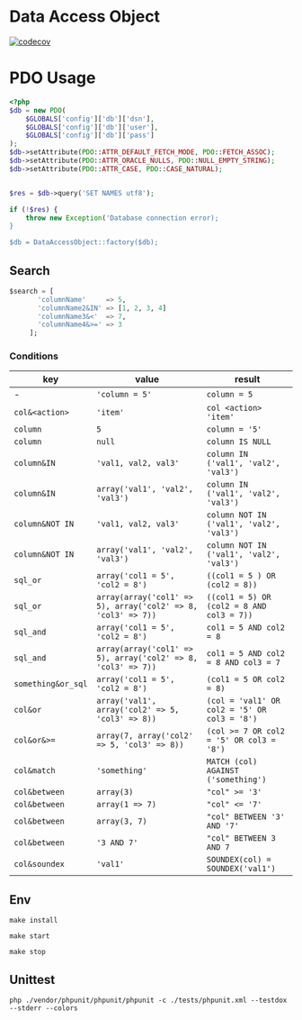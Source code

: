 # Data Access Object

[![codecov](https://codecov.io/gh/jtrw/dao/branch/master/graph/badge.svg?token=FYMTSQDQP5)](https://codecov.io/gh/jtrw/dao)

PDO Usage
===================

```php
<?php
$db = new PDO(
    $GLOBALS['config']['db']['dsn'],
    $GLOBALS['config']['db']['user'],
    $GLOBALS['config']['db']['pass']
);
$db->setAttribute(PDO::ATTR_DEFAULT_FETCH_MODE, PDO::FETCH_ASSOC); 
$db->setAttribute(PDO::ATTR_ORACLE_NULLS, PDO::NULL_EMPTY_STRING); 
$db->setAttribute(PDO::ATTR_CASE, PDO::CASE_NATURAL); 


$res = $db->query('SET NAMES utf8');

if (!$res) {
    throw new Exception('Database connection error);
}

$db = DataAccessObject::factory($db);
```

## Search
```sql
$search = [
       'columnName'     => 5,
       'columnName2&IN' => [1, 2, 3, 4]
       'columnName3&<'  => 7,
       'columnName4&>=' => 3
     ];
```

### Conditions

|    key           |    value                                                   |    result                                  |
|------------------|------------------------------------------------------------|--------------------------------------------|
|-                 |`'column = 5'`                                              |`column = 5`                                |
|`col&<action>`    |`'item'`                                                    |`col <action> 'item'`                       |
|`column`          |`5`                                                         |`column = '5'`                              |
|`column`          |`null`                                                      |`column IS NULL`                            |
|`column&IN`       |`'val1, val2, val3'`                                        |`column IN ('val1', 'val2', 'val3')`        |
|`column&IN`       |`array('val1', 'val2', 'val3')`                             |`column IN ('val1', 'val2', 'val3')`        |
|`column&NOT IN`   |`'val1, val2, val3'`                                        |`column NOT IN ('val1', 'val2', 'val3')`    |
|`column&NOT IN`   |`array('val1', 'val2', 'val3')`                             |`column NOT IN ('val1', 'val2', 'val3')`    |
|`sql_or`          |`array('col1 = 5', 'col2 = 8')`                             |`((col1 = 5 ) OR (col2 = 8))`               |
|`sql_or`          |`array(array('col1' => 5), array('col2' => 8, 'col3' => 7))`|`((col1 = 5) OR (col2 = 8 AND col3 = 7))`   |
|`sql_and`         |`array('col1 = 5', 'col2 = 8')`                             |`col1 = 5 AND col2 = 8`                     |
|`sql_and`         |`array(array('col1' => 5), array('col2' => 8, 'col3' => 7))`|`col1 = 5 AND col2 = 8 AND col3 = 7`        |
|`something&or_sql`|`array('col1 = 5', 'col2 = 8')`                             |`(col1 = 5 OR col2 = 8)`                    |
|`col&or`          |`array('val1', array('col2' => 5, 'col3' => 8))`            |`(col = 'val1' OR col2 = '5' OR col3 = '8')`|
|`col&or&>=`       |`array(7, array('col2' => 5, 'col3' => 8))`                 |`(col >= 7 OR col2 = '5' OR col3 = '8')`    |
|`col&match`       |`'something'`                                               |`MATCH (col) AGAINST ('something')`         |
|`col&between`     |`array(3)`                                                  |`"col" >= '3'`                              |
|`col&between`     |`array(1 => 7)`                                             |`"col" <= '7'`                              |
|`col&between`     |`array(3, 7)`                                               |`"col" BETWEEN '3' AND '7'`                 |
|`col&between`     |`'3 AND 7'`                                                 |`"col" BETWEEN 3 AND 7`                     |
|`col&soundex`     |`'val1'`                                                    |`SOUNDEX(col) = SOUNDEX('val1')`            |

## Env

`make install`

`make start`

`make stop`

## Unittest

`php ./vendor/phpunit/phpunit/phpunit -c ./tests/phpunit.xml --testdox --stderr --colors`